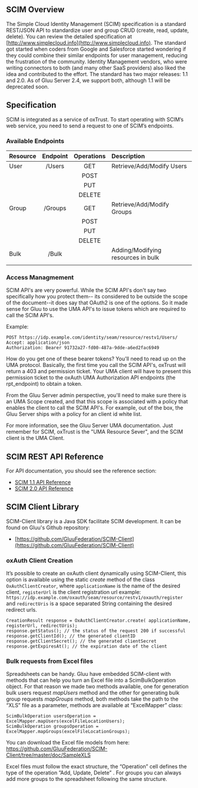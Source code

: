 <!--- 
				********** This part needs some maintenance **********
**Table of Contents**

- [SCIM Overview](#scim-overview)
- [Specification](#specification)
	- [Available Endpoints](#available-endpoints)
	- [Authentications](#authentications)
	- [Data representation formats](#data-representation-formats)
- [SCIM Operations](#scim-operations)
	- [Adding a new User](#adding-a-new-user)
	- [Getting a user](#getting-a-user)
	- [Modifying a user](#modifying-a-user)
	- [Delete a user](#delete-a-user)
	- [Bulk Request](#bulk-request)
	- [Getting list of users](#getting-list-of-users)
- [SCIM Client API](#scim-client-api)
	- [oxAuth Client Creation](#oxauth-client-creation)
	- [Bulk requests from Excel files](#bulk-requests-from-excel-files)
	- [SCIM 1.1 API](#scim-11-api)
	- [SCIM 2.0 API](#scim-20-api)
- [SCIM Developers Guide](#scim-developers-guide)

[SCIM Resource Management](#scim-resource-management) 
	- [SCIM UMA User Authentication](#scim-uma-user-authentication)
		- [Base Configuration: Create oxAuth Clients, Policies](#base-configuration-create-oxauth-clients-policies)
		- [oxTrust configuration (Resource Server)](#oxtrust-configuration-resource-server) 
		- [SCIM Client (Requesting Party) sample code](#scim-client-requesting-party-sample-code)
	- [SCIM oxAuth Authentication](#scim-oxauth-authentication)
		- [Base configuration: create oxAuth client](#base-configuration-create-oxauth-client)
		- [configuration (Resource Server)](#configuration-resource-server)
		- [SCIM Client (Requesting Party) sample code](#scim-client-requesting-party-sample-code)
	
-->

## SCIM Overview

The Simple Cloud Identity Management (SCIM) specification is a standard REST/JSON API to standardize user and group CRUD 
(create, read, update, delete). You can review the detailed specification at 
[http://www.simplecloud.info](http://www.simplecloud.info). The standard got started when coders from Google and 
Salesforce started wondering if they could combine their similar endpoints for user management, reducing the 
frustration of the community. Identity Management vendors, who were writing connectors to both (and many other 
SaaS providers) also liked the idea and contributed to the effort. The standard has two major releases: 1.1 and 2.0.
As of Gluu Server 2.4, we support both, although 1.1 will be deprecated soon.

## Specification

SCIM is integrated as a service of oxTrust. To start operating with SCIM’s web service, you need to send a request to 
one of SCIM’s endpoints.

### Available Endpoints

| Resource   | Endpoint           | Operations    | Description     				            |
-------------|:------------------:|:-------------:|:--------------------------------------------|
| User       | /Users             | GET           | Retrieve/Add/Modify	Users			        |
|            |                    | POST	      | 		      				                |
|            |                    | PUT           |                 				            |
|            |                    | DELETE	      |                 				            |
| Group      | /Groups            | GET           | Retrieve/Add/Modify	Groups			        |
|            |                    | POST	      | 		    				                |
|            |                    | PUT           |                				                |
|            |                    | DELETE	      |                 				            |
| Bulk       | /Bulk              | 	          | Adding/Modifying resources in bulk          |
|            |                    | 		      | 			                        	    |

### Access Managmement

SCIM API's are very powerful. While the SCIM API's don't say two specifically how you protect them--
its considered to be outside the scope of the document--it does say that OAuth2 is one of the options.
So it made sense for Gluu to use the UMA API's to issue tokens which are required to call the SCIM
API's. 

Example:

```
POST https://idp.example.com/identity/seam/resource/restv1/Users/ 
Accept: application/json 
Authorization: Bearer 91732a27-fd00-487a-9dde-a6ed2fac6949
```

How do you get one of these bearer tokens? You'll need to read up on the UMA protocol. 
Basically, the first time you call the SCIM API's, oxTrust will return a 403 and permission 
ticket. Your UMA client will have to present this permission ticket to the oxAuth UMA Authorization API
endpoints (the rpt_endpoint) to obtain a token.

From the Gluu Server admin perspective, you'll need to make sure there is an UMA Scope created,
and that this scope is associated with a policy that enables the client to call the SCIM API's. For example, 
out of the box, the Gluu Server ships with a policy for an client id white list.  

For more information, see the Gluu Server UMA documentation. Just remember for SCIM, oxTrust is the "UMA Resource 
Sever", and the SCIM client is the UMA Client.

## SCIM REST API Reference
 
For API documentation, you should see the reference section:

 * [SCIM 1.1 API Reference](../../reference/api/scim-1.1.md)
 * [SCIM 2.0 API Reference](../../reference/api/scim-2.0.md)

## SCIM Client Library

SCIM-Client library is a Java SDK facilitate SCIM development. It can be found on Gluu's Github repository: 
 * [https://github.com/GluuFederation/SCIM-Client](https://github.com/GluuFederation/SCIM-Client)

### oxAuth Client Creation

It’s possible to create an oxAuth client dynamically using SCIM-Client, this option is available using the 
static *create* method of the class `OxAuthClientCreator`, where `applicationName` is the name of the desired client, 
`registerUrl` is the client registration url example:
`https://idp.example.com/oxauth/seam/resource/restv1/oxauth/register`
and `redirectUris` is a space separated String containing the desired redirect urls.

```
CreationResult response = OxAuthClientCreator.create( applicationName, registerUrl, redirectUris);
response.getStatus(); // the status of the request 200 if successful
response.getClientId(); // the generated clientID
response.getClientSecret(); // the generated clientSecret
response.getExpiresAt(); // the expiration date of the client
```

### Bulk requests from Excel files

Spreadsheets can be handy. Gluu have embedded SCIM-client with methods that can help you turn an Excel file into a 
ScimBulkOperation object. For that reason we made two methods available, one for generation bulk users request 
*mapUsers* method and the other for generating bulk group requests *mapGroups* method, both methods take the path to 
the “XLS” file as a parameter, methods are available at “ExcelMapper” class:

```
ScimBulkOperation usersOperation = ExcelMapper.mapUsers(excelFileLocationUsers);
ScimBulkOperation groupsOperation = ExcelMapper.mapGroups(excelFileLocationGroups);
```

You can download the Excel file models from here: 
https://github.com/GluuFederation/SCIM-Client/tree/master/doc/SampleXLS

Excel files must follow the exact structure, the “Operation” cell defines the type of the operation ”Add, Update, Delete” .
For groups you can always add more groups to the spreadsheet following the same structure.


<!--
				********** This part needs some maintenance **********

## SCIM Developers Guide
SCIM provides the developers and standardize way to retrieve (or update) user profile information from a data source. 
To elaborate, developers have no need to manage connections to the SQL tables at back-end.
Gluu's implementation of SCIM also facilitates the developers in performing User, Group and Bulk CRUD operations. 
Complete developer guide can be found [Here](http://www.gluu.org/docs/reference/lib/using-scim/).

## SCIM Resource Management

Gluu supports SCIM 1.1 and 2.0 for user management. By using SCIM
services, you can create and manage Users as well as Groups for your
organization automatically.

At the moment, SCIM endpoints allow two types of Authentication modes:

1. SCIM UMA Authentication
2. SCIM oxAuth Authentication

To use any of the given authentication mode, we need to create user
instance with specified authentication mode. We'll discuss each of the
methods here:

### SCIM UMA User Authentication

This is step by step guide to configure UMA for oxTrust and SCIM client. 

#### Base Configuration: Create oxAuth Clients, Policies

1. Register oxAuth client with scope “uma_protection”. Property
“oxAuthTokenEndpointAuthMethod” of this client should has value
“client_secret_basic”. It's possible to do that using few methods:
[Client
Registration](http://ox.gluu.org/doku.php?id=oxauth:clientregistration),
using [oxTrust](http://ox.gluu.org/doku.php?id=oxtrust:home) GUI,
manually add entry to LDAP. oxTrust will use this oxAuth client to
obtain PAT. Sample result entry:

        dn: inum=@!1111!0008!F781.80AF,ou=clients,o=@!1111,o=gluu
        objectClass: oxAuthClient
        objectClass: top
        displayName: Resource Server Client
        inum: @!1111!0008!F781.80AF
        oxAuthAppType: web
        oxAuthClientSecret: eUXIbkBHgIM=
        oxAuthIdTokenSignedResponseAlg: HS256
        oxAuthScope: inum=@!1111!0009!6D96,ou=scopes,o=@!1111,o=gluu
        oxAuthTokenEndpointAuthMethod: client_secret_basic

2. Register oxAuth client with scope “uma_authorization”. Property
“oxAuthTokenEndpointAuthMethod” of this client should has value
“client_secret_basic”. It's possible to do that using few methods:
[Client
Registration](http://ox.gluu.org/doku.php?id=oxauth:clientregistration),
using [oxTrust](http://ox.gluu.org/doku.php?id=oxtrust:home) GUI,
manually add entry to LDAP. SCIM Client will use this oxAuth client to
obtain AAT. Sample result entry:

        dn: inum=@!1111!0008!FDC0.0FF5,ou=clients,o=@!1111,o=gluu
        objectClass: oxAuthClient
        objectClass: top
        displayName: Requesting Party Client
        inum: @!1111!0008!FDC0.0FF5
        oxAuthAppType: web
        oxAuthClientSecret: eUXIbkBHgIM=
        oxAuthIdTokenSignedResponseAlg: HS256
        oxAuthScope: inum=@!1111!0009!6D97,ou=scopes,o=@!1111,o=gluu
        oxAuthTokenEndpointAuthMethod: client_secret_basic

3. Create UMA policy. These are list of steps which allows to add new policy: 

 	1. Log with administrative privileges into oxTrust.
 	2. Open menu “Configuration→Manage Custom Scripts”.
 	4. Select “UMA Authorization Policies” tab and click “Add custom script configuration”.
 	5. Select language “Python”.
 	6. Paste this base policy script:


            from org.xdi.model.custom.script.type.uma import AuthorizationPolicyType
            from org.xdi.util import StringHelper, ArrayHelper
            from java.util import Arrays, ArrayList
            from org.xdi.oxauth.service.uma.authorization import AuthorizationContext

            import java

            class AuthorizationPolicy(AuthorizationPolicyType):
                def __init__(self, currentTimeMillis):
                    self.currentTimeMillis = currentTimeMillis

            def init(self, configurationAttributes):
                print "UMA authorization policy. Initialization"
                print "UMA authorization policy. Initialized successfully"

                return True   

            def destroy(self, configurationAttributes):
                print "UMA authorization policy. Destroy"
                print "UMA authorization policy. Destroyed successfully"
                return True   

            def getApiVersion(self):
                return 1

            # Authorize access to resource
            #   authorizationContext is org.xdi.oxauth.service.uma.authorization.AuthorizationContext
            #   configurationAttributes is java.util.Map<String, SimpleCustomProperty>
            def authorize(self, authorizationContext, configurationAttributes):
                print "UMA Authorization policy. Attempting to authorize client"
                client_id = authorizationContext.getGrant().getClientId()
                user_id = authorizationContext.getGrant().getUserId()

                print "UMA Authorization policy. Client: ", client_id
                print "UMA Authorization policy. User: ", user_id
                if (StringHelper.equalsIgnoreCase("@!1111!0008!FDC0.0FF5", client_id)):
                    print "UMA Authorization policy. Authorizing client"
                    return True
                else:
                    print "UMA Authorization policy. Client isn't authorized"
                    return False

                print "UMA Authorization policy. Authorizing client"
                return True
 - Replace in script above client inum "@!1111!0008!FDC0.0FF5" with client inum which were added in step 2.
 - Click "Enabled" check box.
 - Click "Update" button.


4. Add UMA scope. These are list of steps which allows to add new scope.

	 - Log with administrative privileges into oxTrust.
	 - Open menu “OAuth2→UMA”.
	 - Select “Scopes” tab and click “Add Scope Description”.
	 - Select “Internal” type.
	 - Fill the form.
	 - Select policy which we added in previous step.
	 - Click “Add” button. Sample result entry:

            dn: inum=@!1111!D386.9FB1,ou=scopes,ou=uma,o=@!1111,o=gluu
            objectClass: oxAuthUmaScopeDescription
            objectClass: top
            displayName: Access SCIM
            inum: @!1111!D386.9FB1
            owner: inum=@!1111!0000!D9D9,ou=people,o=@!1111,o=gluu
            oxPolicyScriptDn: inum=@!1111!CA0D.1918!2DAF.F995,ou=scripts,o=@!1111,o=gluu
            oxId: access_scim
            oxRevision: 1
            oxType: internal

5. Register UMA resource set. It's possible to do that via Rest API or
via oxTrust GUI. Sample code:
[https://github.com/GluuFederation/oxAuth/blob/master/Client/src/test/java/org/xdi/oxauth/ws/rs/uma/RegisterResourceSetFlowHttpTest.java)
These are list of steps which allows to add new resource set:

	 - Log with administrative privileges into oxTrust.
	 - Open menu “OAuth2→UMA”.
	 - Select “Resources” tab and click “Add Resource Set”.
	 - Fill the form.
	 - Add UMA Scope which we created in previous steps.
	 - Add Client which we created in second step.
	 - Click “Add” button. Sample result entry:

                dn: inum=@!1111!C264.D316,ou=resource_sets,ou=uma,o=@!1111,o=gluu
                objectClass: oxAuthUmaResourceSet
                objectClass: top
                displayName: SCIM Resource Set
                inum: @!1111!C264.D316
                owner: inum=@!1111!0000!D9D9,ou=people,o=@!1111,o=gluu
                oxAuthUmaScope: inum=@!1111!D386.9FB1,ou=scopes,ou=uma,o=@!1111,o=gluu
                oxFaviconImage: http://example.org/scim_resource_set.jpg
                oxId: 1403179695657
                oxRevision: 1

#### oxTrust configuration (Resource Server)

Add next oxTrust UMA related configuration properties to oxTrust.properties:

    # UMA SCIM protection
    uma.issuer=https://ce.gluu.info
    uma.client_id=@!1111!0008!F781.80AF
    uma.client_password=<encrypted_password>
    uma.resource_id=1403179695657
    uma.scope=https://ce.gluu.info/oxauth/seam/resource/restv1/uma/scopes/access_scim

Values of these properties correspond to entries from first section.


#### SCIM Client (Requesting Party) sample code

This is sample SCIM Client code which request user information from server.

    package gluu.scim.client.dev.local;
    
    import gluu.scim.client.auth.UmaScimClientImpl;
    import gluu.scim.client.ScimResponse;

    import javax.ws.rs.core.MediaType;
    
    public class TestUMAScimClient {
	    public static void main(String[] args) {
     
		// public UmaScimClientImpl(String domain, String umaMetaDataUrl, String umaAatClientId, String umaAatClientSecret) 
		
		    final UmaScimClientImpl scimClient = new UmaScimClientImpl ("https://ce.gluu.info/identity/seam/resource/restv1", "https://ce.gluu.info/.well-known/uma-configuration",
				    "@!1111!0008!FDC0.0FF5", "secret");

		    try {
			// public ScimResponse retrievePerson(String uid, String mediaType) throws IOException 

			    ScimResponse response1 = scimClient.retrievePerson("@!1111!0008!FDC0.0FF5", MediaType.APPLICATION_JSON);
			    System.out.println(response1.getResponseBodyString());
			

		    } catch (Exception ex) {
			    ex.printStackTrace();
		    }
	    }
    
    }

Values from these example correspond to entries from first section. 

### SCIM oxAuth Authentication

This is a step by step guide to configure oxTrust and SCIM client for
oxAuth authentication.

#### Base Configuration: Create oxAuth Client
In order to access SCIM endpoints, an oxAuth client should be registered
with scopes "openid" and "user_name". Authentication method (or LDAP
Property “oxAuthTokenEndpointAuthMethod”) of this client should have
value “client_secret_basic”.
 
A new client can be created through various methods: [Client
Registration](http://ox.gluu.org/doku.php?id=oxauth:clientregistration),
using [oxTrust](http://ox.gluu.org/doku.php?id=oxtrust:home) GUI, or
manually adding an entry to LDAP.

Sample result entry:

        dn: inum=@!1111!0008!F781.80AF,ou=clients,o=@!1111,o=gluu
        objectClass: oxAuthClient
        objectClass: top
        displayName: SCIM
        inum: @!1111!0008!F781.80AF
        oxAuthAppType: web
        oxAuthClientSecret: eUXIbkBHgIM=
        oxAuthIdTokenSignedResponseAlg: HS256
        oxAuthScope: inum=@!1111!0009!E4B4,ou=scopes,o=@!1111,o=gluu
        oxAuthScope: inum=@!1111!0009!E4B5,ou=scopes,o=@!1111,o=gluu
        oxAuthTokenEndpointAuthMethod: client_secret_basic

####  Configuration (Resource Server)

It's possible to enable/disable SCIM endpoints in oxTrust under
"Organization Configuration" page.

#### SCIM Client (Requesting Party) Sample Code

This is a sample SCIM Client code which requests user information from
server.

    package gluu.scim.client.dev.local;
    
    import gluu.scim.client.ScimClient;
    import gluu.scim.client.ScimResponse;

    import javax.ws.rs.core.MediaType;
    
    public class TestScimClient {
	    public static void main(String[] args) {
		    final ScimClient scimClient = ScimClient.oAuthInstance("admin", "secret", "@!9BCF.396B.14EB.1974!0001!CA0D.1918!0008!2F06.F0DF", "secret",
				    "https://centos65.gluu.info/identity/seam/resource/restv1", "https://centos65.gluu.info/oxauth/seam/resource/restv1/oxauth/token");
		    try {
			    ScimResponse response1 = scimClient.retrievePerson("@!9BCF.396B.14EB.1974!0001!CA0D.1918!0000!A8F2.DE1E.D7FB", MediaType.APPLICATION_JSON);
			    System.out.println(response1.getResponseBodyString());
		    } catch (Exception ex) {
			    ex.printStackTrace();
		    }
	    }
    
    }

Values in this example are correspond to client entry fields from first
section.
-->
